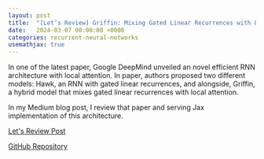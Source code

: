 ```yaml
---
layout: post
title:  "[Let’s Review] Griffin: Mixing Gated Linear Recurrences with Local Attention for Efficient Language Models + Jax Implementation"
date:   2024-03-07 00:00:00 +0000
categories: recurrent-neural-networks
usemathjax: true
---
```


In one of the latest paper, Google DeepMind unveiled an novel efficient RNN architecture with local attention. In paper, authors proposed two different models: Hawk, an RNN with gated linear recurrences, and alongside, Griffin, a hybrid model that mixes gated linear recurrences with local attention.

In my Medium blog post, I review that paper and serving Jax implementation of this architecture. 

[Let's Review Post](https://medium.com/@simudt/lets-review-griffin-mixing-gated-linear-recurrences-with-local-attention-for-efficient-lms-57c824846b3d)

[GitHub Repository](https://github.com/simudt/Griffin-Jax)